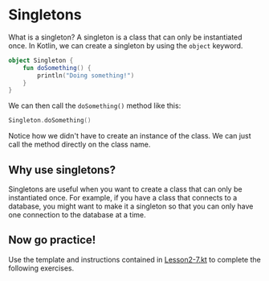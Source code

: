 # Singletons

What is a singleton? A singleton is a class that can only be instantiated once. In Kotlin, we can create a singleton by using the `object` keyword.

```kotlin
object Singleton {
    fun doSomething() {
        println("Doing something!")
    }
}
```

We can then call the `doSomething()` method like this:

```kotlin
Singleton.doSomething()
```

Notice how we didn't have to create an instance of the class. We can just call the method directly on the class name.

## Why use singletons?

Singletons are useful when you want to create a class that can only be instantiated once. For example, if you have a class that connects to a database, you might want to make it a singleton so that you can only have one connection to the database at a time.

## Now go practice!

Use the template and instructions contained in [Lesson2-7.kt](Lesson2-6.kt) to complete the following exercises.
